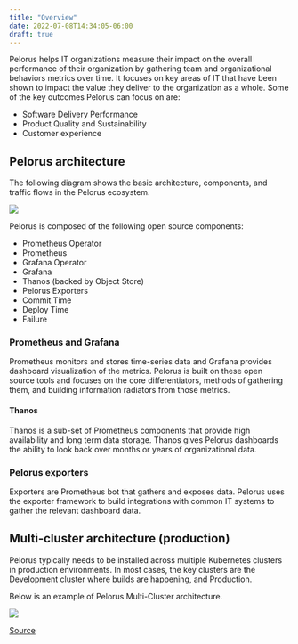```yaml
---
title: "Overview"
date: 2022-07-08T14:34:05-06:00
draft: true
---
```

Pelorus helps IT organizations measure their impact on the overall performance of their organization by gathering team and organizational behaviors metrics over time. It focuses on key areas of IT that have been shown to impact the value they deliver to the organization as a whole. Some of the key outcomes Pelorus can focus on are:

* Software Delivery Performance
* Product Quality and Sustainability
* Customer experience

## Pelorus architecture
The following diagram shows the basic architecture, components, and traffic flows in the Pelorus ecosystem.

![](/Pelorus/PelorusArchComp.png)

Pelorus is composed of the following open source components:
* Prometheus Operator
* Prometheus
* Grafana Operator
* Grafana
* Thanos (backed by Object Store)
* Pelorus Exporters
* Commit Time
* Deploy Time
* Failure

### Prometheus and Grafana

Prometheus monitors and stores time-series data and Grafana provides dashboard visualization of the metrics.  Pelorus is built on these open source tools and focuses on the core differentiators, methods of gathering them, and building information radiators from those metrics.

#### Thanos
Thanos is a sub-set of Prometheus components that provide high availability and long term data storage. Thanos gives Pelorus dashboards the ability to look back over months or years of organizational data.

### Pelorus exporters
Exporters are Prometheus bot that gathers and exposes data. Pelorus uses the exporter framework to build integrations with common IT systems to gather the relevant dashboard data.

## Multi-cluster architecture (production)
Pelorus typically needs to be installed across multiple Kubernetes clusters in production environments. In most cases, the key clusters are the Development cluster where builds are happening, and Production.

Below is an example of Pelorus Multi-Cluster architecture.

![](/Pelorus/PelorusMultiCluster.png)

[Source](https://github.com/konveyor/konveyor.github.io/blob/main/content/Pelorus/overview.md)
